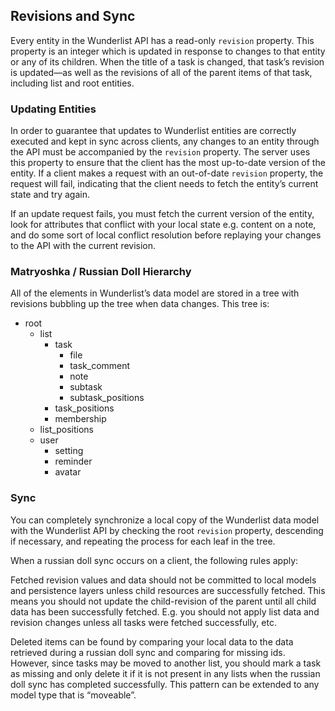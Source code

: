 ## Revisions and Sync

Every entity in the Wunderlist API has a read-only `revision` property. This property is an integer which is updated in response to changes to that entity or any of its children. When the title of a task is changed, that task’s revision is updated—as well as the revisions of all of the parent items of that task, including list and root entities.

### Updating Entities

In order to guarantee that updates to Wunderlist entities are correctly executed and kept in sync across clients, any changes to an entity through the API must be accompanied by the `revision` property. The server uses this property to ensure that the client has the most up-to-date version of the entity. If a client makes a request with an out-of-date `revision` property, the request will fail, indicating that the client needs to fetch the entity’s current state and try again.

If an update request fails, you must fetch the current version of the entity, look for attributes that conflict with your local state e.g. content on a note, and do some sort of local conflict resolution before replaying your changes to the API with the current revision.

### Matryoshka / Russian Doll Hierarchy

All of the elements in Wunderlist’s data model are stored in a tree with revisions bubbling up the tree when data changes. This tree is:

- root
    * list
        - task
            * file
            * task_comment
            * note
            * subtask
            * subtask_positions
        - task_positions
        - membership
    * list_positions
    * user
        - setting
        - reminder
        - avatar

### Sync

You can completely synchronize a local copy of the Wunderlist data model with the Wunderlist API by checking the root `revision` property, descending if necessary, and repeating the process for each leaf in the tree.

When a russian doll sync occurs on a client, the following rules apply:

Fetched revision values and data should not be committed to local models and persistence layers unless child resources are successfully fetched. This means you should not update the child-revision of the parent until all child data has been successfully fetched. E.g. you should not apply list data and revision changes unless all tasks were fetched successfully, etc.

Deleted items can be found by comparing your local data to the data retrieved during a russian doll sync and comparing for missing ids. However, since tasks may be moved to another list, you should mark a task as missing and only delete it if it is not present in any lists when the russian doll sync has completed successfully. This pattern can be extended to any model type that is “moveable”.